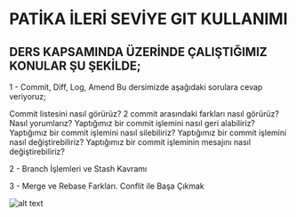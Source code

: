 # PATİKA İLERİ SEVİYE GIT KULLANIMI

## DERS KAPSAMINDA ÜZERİNDE ÇALIŞTIĞIMIZ KONULAR ŞU ŞEKİLDE;

1 - Commit, Diff, Log, Amend
Bu dersimizde aşağıdaki sorulara cevap veriyoruz;

Commit listesini nasıl görürüz?
2 commit arasındaki farkları nasıl görürüz? Nasıl yorumlarız?
Yaptığımız bir commit işlemini nasıl geri alabiliriz?
Yaptığımız bir commit işlemini nasıl silebiliriz?
Yaptığımız bir commit işlemini nasıl değiştirebiliriz?
Yaptığımız bir commit işleminin mesajını nasıl değiştirebiliriz?

2 - Branch İşlemleri ve Stash Kavramı

3 - Merge ve Rebase Farkları. Conflit ile Başa Çıkmak

![alt text](https://github.com/Olcaytp/Ileri-Seviye-Git-Kullanimi/blob/master/Capture.2PNG.PNG)